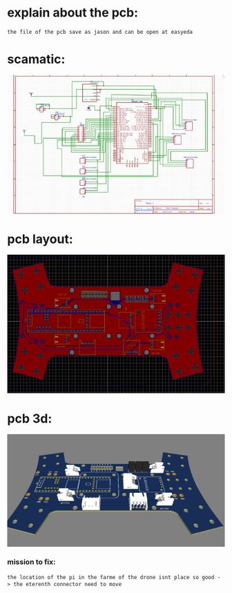# explain about the pcb:
    the file of the pcb save as jason and can be open at easyeda 



# scamatic:
![alt text](../picture/schmatics_gnd.png)

# pcb layout:
![alt text](../picture/pcb_routing.png)

# pcb 3d:
![alt text](../picture/3d.png)


### mission to fix:
    the location of the pi in the farme of the drone isnt place so good - > the eterenth connector need to move 